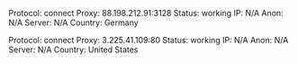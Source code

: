 Protocol: connect
Proxy: 88.198.212.91:3128
Status: working
IP: N/A
Anon: N/A
Server: N/A
Country: Germany

Protocol: connect
Proxy: 3.225.41.109:80
Status: working
IP: N/A
Anon: N/A
Server: N/A
Country: United States

